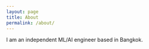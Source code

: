 ```yaml
---
layout: page
title: About
permalink: /about/
---
```


I am an independent ML/AI engineer based in Bangkok.